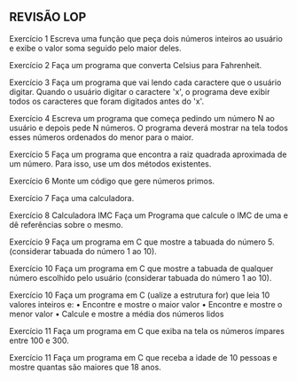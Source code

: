 ## REVISÃO LOP

Exercício 1
Escreva uma função que peça dois números inteiros ao usuário e exibe o valor soma seguido pelo maior deles.

Exercício 2
Faça um programa que converta Celsius para Fahrenheit.

Exercício 3
Faça um programa que vai lendo cada caractere que o usuário digitar. Quando o usuário digitar o caractere 'x', o programa deve exibir todos os caracteres que foram digitados antes do 'x'.

Exercício 4
Escreva um programa que começa pedindo um número N ao usuário e depois pede N números. O programa deverá mostrar na tela todos esses números ordenados do menor para o maior.

Exercício 5
Faça um programa que encontra a raiz quadrada aproximada de um número. Para isso, use um dos métodos existentes.

Exercício 6
Monte um código que gere números primos.

Exercício 7
Faça uma calculadora.

Exercício 8
Calculadora IMC
Faça um Programa que calcule o IMC de uma e dê referências sobre o mesmo.

Exercício 9
Faça um programa em C que mostre a tabuada do número 5. (considerar tabuada do número 1 ao 10).

Exercício 10
Faça um programa em C que mostre a tabuada de qualquer número escolhido pelo usuário (considerar tabuada do número 1 ao 10).

Exercício 10
Faça um programa em C (ualize a estrutura for) que leia 10 valores inteiros e: • Encontre e mostre o maior valor • Encontre e mostre o menor valor • Calcule e mostre a média dos números lidos

Exercício 11
Faça um programa em C que exiba na tela os números ímpares entre 100 e 300. 

Exercício 11
Faça um programa em C que receba a idade de 10 pessoas e mostre quantas são maiores que 18 anos.




